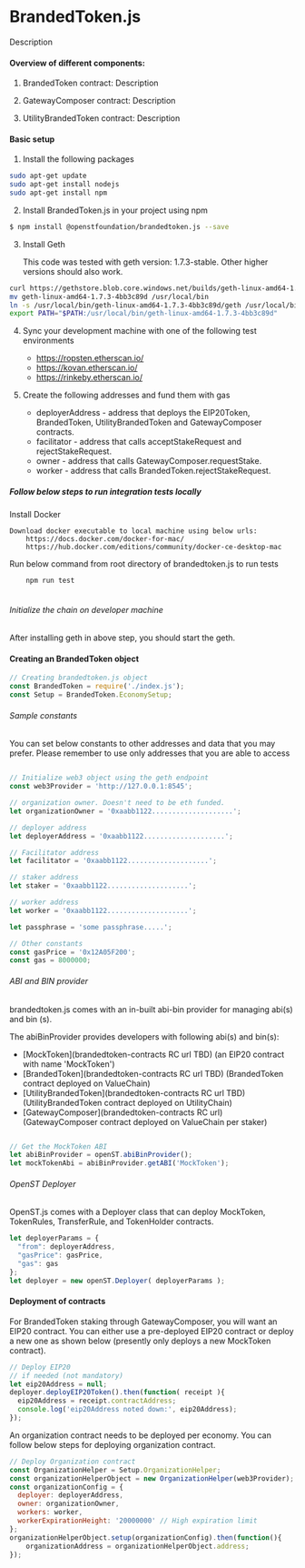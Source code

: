 BrandedToken.js
============
Description <TBD>

#### Overview of different components:

1. BrandedToken contract: Description <TBD>

2. GatewayComposer contract: Description <TBD>

3. UtilityBrandedToken contract: Description <TBD>

#### Basic setup

1.  Install the following packages

```bash
sudo apt-get update
sudo apt-get install nodejs
sudo apt-get install npm

```

2.  Install BrandedToken.js in your project using npm

```bash
$ npm install @openstfoundation/brandedtoken.js --save

```

3.  Install Geth

    This code was tested with geth version: 1.7.3-stable. Other higher versions should also work.

```bash
curl https://gethstore.blob.core.windows.net/builds/geth-linux-amd64-1.7.3-4bb3c89d.tar.gz | tar xvz
mv geth-linux-amd64-1.7.3-4bb3c89d /usr/local/bin
ln -s /usr/local/bin/geth-linux-amd64-1.7.3-4bb3c89d/geth /usr/local/bin/geth
export PATH="$PATH:/usr/local/bin/geth-linux-amd64-1.7.3-4bb3c89d"

```
        
4.  Sync your development machine with one of the following test environments

    - https://ropsten.etherscan.io/
    - https://kovan.etherscan.io/
    - https://rinkeby.etherscan.io/
    
5.  Create the following addresses and fund them with gas

    - deployerAddress - address that deploys the EIP20Token, BrandedToken, UtilityBrandedToken and GatewayComposer contracts.
    - facilitator - address that calls acceptStakeRequest and rejectStakeRequest.
    - owner - address that calls GatewayComposer.requestStake.
    - worker - address that calls BrandedToken.rejectStakeRequest. 

##### Follow below steps to run integration tests locally

Install Docker

    Download docker executable to local machine using below urls:
        https://docs.docker.com/docker-for-mac/
        https://hub.docker.com/editions/community/docker-ce-desktop-mac
        
Run below command from root directory of brandedtoken.js to run tests

```bash
    npm run test
    
```      

###### Initialize the chain on developer machine

After installing geth in above step, you should start the geth.


#### Creating an BrandedToken object

```js
// Creating brandedtoken.js object
const BrandedToken = require('./index.js');
const Setup = BrandedToken.EconomySetup;

```

###### Sample constants

You can set below constants to other addresses and data that you may prefer.
Please remember to use only addresses that you are able to access

```js

// Initialize web3 object using the geth endpoint
const web3Provider = 'http://127.0.0.1:8545';

// organization owner. Doesn't need to be eth funded.
let organizationOwner = '0xaabb1122....................';

// deployer address
let deployerAddress = '0xaabb1122....................';

// Facilitator address
let facilitator = '0xaabb1122....................';

// staker address
let staker = '0xaabb1122....................';

// worker address
let worker = '0xaabb1122....................';

let passphrase = 'some passphrase.....';

// Other constants
const gasPrice = '0x12A05F200';
const gas = 8000000;

```

###### ABI and BIN provider

brandedtoken.js comes with an in-built abi-bin provider for managing abi(s) and bin (s).

The abiBinProvider provides developers with following abi(s) and bin(s):

* [MockToken](brandedtoken-contracts RC url TBD) (an EIP20 contract with name 'MockToken')
* [BrandedToken](brandedtoken-contracts RC url TBD) (BrandedToken contract deployed on ValueChain)
* [UtilityBrandedToken](brandedtoken-contracts RC url TBD) (UtilityBrandedToken contract deployed on UtilityChain)
* [GatewayComposer](brandedtoken-contracts RC url) (GatewayComposer contract deployed on ValueChain per staker)
 

```js

// Get the MockToken ABI
let abiBinProvider = openST.abiBinProvider();
let mockTokenAbi = abiBinProvider.getABI('MockToken');

``` 

###### OpenST Deployer

OpenST.js comes with a Deployer class that can deploy MockToken, TokenRules, TransferRule, and TokenHolder contracts.

```js
let deployerParams = {
  "from": deployerAddress,
  "gasPrice": gasPrice,
  "gas": gas
};
let deployer = new openST.Deployer( deployerParams );
```

#### Deployment of contracts

For BrandedToken staking through GatewayComposer, you will want an EIP20 contract. You can 
either use a pre-deployed EIP20 contract or deploy a new one as shown below (presently only deploys a new MockToken contract).

```js
// Deploy EIP20 
// if needed (not mandatory)
let eip20Address = null;
deployer.deployEIP20Token().then(function( receipt ){
  eip20Address = receipt.contractAddress;
  console.log('eip20Address noted down:', eip20Address);
});

```

An organization contract needs to be deployed per economy. You can follow below steps for deploying organization contract.

```js
// Deploy Organization contract 
const OrganizationHelper = Setup.OrganizationHelper;
const organizationHelperObject = new OrganizationHelper(web3Provider);
const organizationConfig = {
  deployer: deployerAddress,
  owner: organizationOwner,
  workers: worker,
  workerExpirationHeight: '20000000' // High expiration limit
};
organizationHelperObject.setup(organizationConfig).then(function(){
    organizationAddress = organizationHelperObject.address;
});


```           